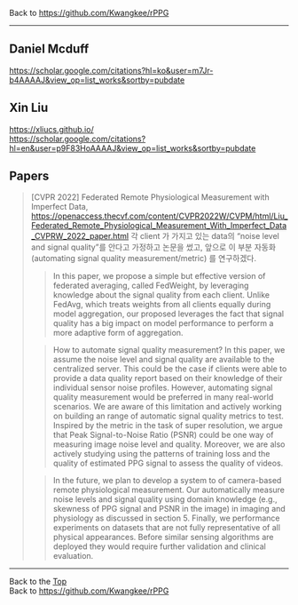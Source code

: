 Back to https://github.com/Kwangkee/rPPG
***

## Daniel Mcduff
https://scholar.google.com/citations?hl=ko&user=m7Jr-b4AAAAJ&view_op=list_works&sortby=pubdate  

## Xin Liu
https://xliucs.github.io/  
https://scholar.google.com/citations?hl=en&user=p9F83HoAAAAJ&view_op=list_works&sortby=pubdate  

## Papers
>[CVPR 2022] Federated Remote Physiological Measurement with Imperfect Data, https://openaccess.thecvf.com/content/CVPR2022W/CVPM/html/Liu_Federated_Remote_Physiological_Measurement_With_Imperfect_Data_CVPRW_2022_paper.html
>각 client 가 가지고 있는 data의 “noise level and signal quality”를 안다고 가정하고 논문을 썼고, 앞으로 이 부분 자동화 (automating signal quality measurement/metric) 를 연구하겠다.   
>
>>In this paper, we propose a simple but effective version of federated averaging, called FedWeight, by leveraging knowledge about the signal quality from each client. Unlike FedAvg, which treats weights from all clients equally during model aggregation, our proposed leverages the fact that signal quality has a big impact on model performance to perform a more adaptive form of aggregation.
>
>>How to automate signal quality measurement? In this paper, we assume the noise level and signal quality are available to the centralized server. This could be the case if clients were able to provide a data quality report based on their knowledge of their individual sensor noise profiles. However, automating signal quality measurement would be preferred in many real-world scenarios. We are aware of this limitation and actively working on building an range of automatic signal quality metrics to test. Inspired by the metric in the task of super resolution, we argue that Peak Signal-to-Noise Ratio (PSNR) could be one way of measuring image noise level and quality. Moreover, we are also actively studying using the patterns of training loss and the quality of estimated PPG signal to assess the quality of videos.
>
>>In the future, we plan to develop a system to of camera-based remote physiological measurement. Our automatically measure noise levels and signal quality using domain knowledge (e.g., skewness of PPG signal and PSNR in the image) in imaging and physiology as discussed in section 5. Finally, we performance experiments on datasets that are not fully representative of all physical appearances. Before similar sensing algorithms are deployed they would require further validation and clinical evaluation.




***
Back to the [Top](#rPPG)  
Back to https://github.com/Kwangkee/rPPG

